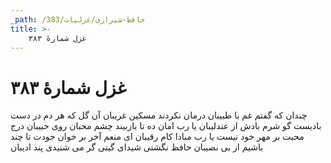 ```yaml
---
_path: /حافظ-شیرازی/غزلیات/383
title: >-
    غزل شمارهٔ ۳۸۳
---
```

# غزل شمارهٔ ۳۸۳

چندان که گفتم غم با طبیبان
درمان نکردند مسکین غریبان
آن گل که هر دم در دست بادیست
گو شرم بادش از عندلیبان
یا رب امان ده تا بازبیند
چشم محبان روی حبیبان
درج محبت بر مهر خود نیست
یا رب مبادا کام رقیبان
ای منعم آخر بر خوان جودت
تا چند باشیم از بی نصیبان
حافظ نگشتی شیدای گیتی
گر می شنیدی پند ادیبان
